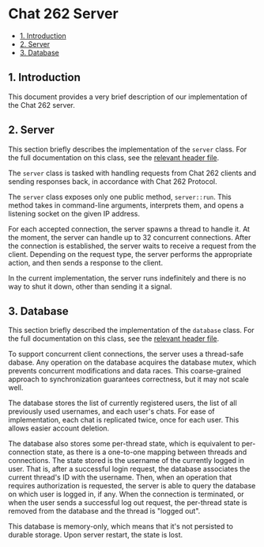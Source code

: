 # Chat 262 Server

- [1. Introduction](#1-introduction)
- [2. Server](#2-server)
- [3. Database](#3-database)


## 1. Introduction

This document provides a very brief description of our implementation of the Chat 262 server.

## 2. Server

This section briefly describes the implementation of the `server` class. For the full documentation on this class, see the [relevant header file](../include/server/server.h).

The `server` class is tasked with handling requests from Chat 262 clients and sending responses back, in accordance with Chat 262 Protocol.

The `server` class exposes only one public method, `server::run`. This method takes in command-line arguments, interprets them, and opens a listening socket on the given IP address.

For each accepted connection, the server spawns a thread to handle it. At the moment, the server can handle up to 32 concurrent connections. After the connection is established, the server waits to receive a request from the client. Depending on the request type, the server performs the appropriate action, and then sends a response to the client.

In the current implementation, the server runs indefinitely and there is no way to shut it down, other than sending it a signal.

## 3. Database

This section briefly described the implementation of the `database` class. For the full documentation on this class, see the [relevant header file](../include/server/database.h).

To support concurrent client connections, the server uses a thread-safe dabase. Any operation on the database acquires the database mutex, which prevents concurrent modifications and data races. This coarse-grained approach to synchronization guarantees correctness, but it may not scale well.

The database stores the list of currently registered users, the list of all previously used usernames, and each user's chats. For ease of implementation, each chat is replicated twice, once for each user. This allows easier account deletion.

The database also stores some per-thread state, which is equivalent to per-connection state, as there is a one-to-one mapping between threads and connections. The state stored is the username of the currently logged in user. That is, after a successful login request, the database associates the current thread's ID with the username. Then, when an operation that requires authorization is requested, the server is able to query the database on which user is logged in, if any. When the connection is terminated, or when the user sends a successful log out request, the per-thread state is removed from the database and the thread is "logged out".

This database is memory-only, which means that it's not persisted to durable storage. Upon server restart, the state is lost.
